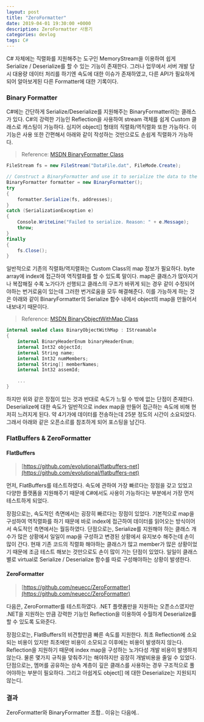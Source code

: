 ```yaml
---
layout: post
title: "ZeroFormatter"
date: 2019-04-01 19:30:00 +0000
description: ZeroFormatter 사용기
categories: devlog
tags: C#
---
```


C# 자체에는 직렬화를 지원해주는 도구인 MemoryStream을 이용하여 쉽게 Serialize / Deserialize를 할 수 있는 기능이 존재한다.
그러나 업무에서 서버 개발 당시 대용량 데이터 처리를 하기엔 속도에 대한 이슈가 존재하였고, 다른 API가 필요하게 되어 알아보게된 다른 Formatter에 대한 기록이다.  

### Binary Formatter

C#에는 간단하게 Serialize/Deserialize를 지원해주는 BinaryFormatter라는 클래스가 있다. C#의 강력한 기능인 Reflection을 사용하여 stream 객체를 쉽게 Custom 클래스로 캐스팅이 가능하다. 심지어 object[] 형태의 직렬화/역직렬화 또한 가능하다. 이 기능은 사용 또한 간편해서 아래와 같이 작성하는 것만으로도 손쉽게 직렬화가 가능하다.

> Reference: [MSDN BinaryFormatter Class](https://docs.microsoft.com/ko-kr/dotnet/api/system.runtime.serialization.formatters.binary.binaryformatter?view=netframework-4.8)
```csharp
FileStream fs = new FileStream("DataFile.dat", FileMode.Create);

// Construct a BinaryFormatter and use it to serialize the data to the stream.
BinaryFormatter formatter = new BinaryFormatter();
try
{
    formatter.Serialize(fs, addresses);
}
catch (SerializationException e)
{
    Console.WriteLine("Failed to serialize. Reason: " + e.Message);
    throw;
}
finally
{
    fs.Close();
}
```

일반적으로 기존의 직렬화/역지렬화는 Custom Class의 map 정보가 필요하다. byte array에 index에 접근하여 역직렬화를 할 수 있도록 말이다. map은 클래스가 많아지거나 복잡해질 수록 노가다가 선행되고 클래스의 구조가 바뀌게 되는 경우 같이 수정되어야하는 번거로움이 있는데 그러한 번거로움을 모두 해결해준다. 이를 가능하게 하는 것은 아래와 같이 BinaryFormatter의 Serialize 함수 내에서 object의 map을 만들어서 내보내기 때문이다.

> Reference: [MSDN BinaryObjectWithMap Class](https://referencesource.microsoft.com/#mscorlib/system/runtime/serialization/formatters/binary/binarycommonclasses.cs,bba9daa226f6a4eb)
```csharp
internal sealed class BinaryObjectWithMap : IStreamable
{
    internal BinaryHeaderEnum binaryHeaderEnum;
    internal Int32 objectId;
    internal String name;
    internal Int32 numMembers;
    internal String[] memberNames;
    internal Int32 assemId;   

    ...
}
```

하지만 위와 같은 장점이 있는 것과 반대로 속도가 느릴 수 밖에 없는 단점이 존재한다. Deserialize에 대한 속도가 일반적으로 index map을 만들어 접근하는 속도에 비해 현저히 느려지게 된다. 약 4기가에 데이터를 전송하는데 25분 정도의 시간이 소요되었다. 그래서 아래와 같은 오픈소르를 참조하게 되어 포스팅을 남긴다.


### FlatBuffers & ZeroFormatter

#### FlatBuffers
> [https://github.com/evolutional/flatbuffers-net](https://github.com/evolutional/flatbuffers-net)

먼저, FlatBuffers를 테스트하였다. 속도에 관하여 가장 빠르다는 장점을 갖고 있었고 다양한 플랫폼을 지원해주기 때문에 C#에서도 사용이 가능하다는 부분에서 가장 먼저 테스트하게 되었다.

장점으로는, 속도적인 측면에서는 굉장히 빠르다는 장점이 있었다. 기본적으로 map을 구성하여 역직렬화를 하기 때문에 바로 index에 접근하여 데이터를 읽어오는 방식이어서 속도적인 측면에서는 월등하였다.
단점으로는, Serialize를 지원해야 하는 클래스 개수가 많은 상황에서 일일이 map을 구성하고 변경된 상황에서 유지보수 해주는데 손이 많이 간다. 현재 기존 코드의 직렬화 해야하는 클래스가 많고 member가 많은 상황이었기 때문에 조금 테스트 해보는 것만으로도 손이 많이 가는 단점이 있었다. 일일이 클래스 별로 virtual로 Serialize / Deserialize 함수를 따로 구성해야하는 상황이 발생한다.

#### ZeroFormatter
>[https://github.com/neuecc/ZeroFormatter](https://github.com/neuecc/ZeroFormatter)

다음은, ZeroFormatter를 테스트하였다. .NET 플랫폼만을 지원하는 오픈소스였지만 .NET을 지원하는 만큼 강력한 기능인 Reflection을 이용하여 수월하게 Deserialize를 할 수 있도록 도와준다.

장점으로는, FlatBuffers의 비견할만큼 빠른 속도를 지원한다. 최초 Reflection에 소요되는 비용이 있지만 최초에만 비용이 소모되고 이후에는 비용이 발생하지 않는다. Reflection을 지원하기 때문에 index map을 구성하는 노가다성 개발 비용이 발생하지 않는다. 물론 몇가지 규칙을 맞춰주기는 해야하지만 굉장히 개발비용을 줄일 수 있었다.
단점으로는, 멤머를 공유하는 상속 계층이 깊은 클래스를 사용하는 경우 구조적으로 풀어야하는 부분이 필요하다. 그리고 아쉽게도 object[] 에 대한 Deserialize는 지원되지 않는디.


### 결과

ZeroFormatter와 BinaryFormatter 조합.. 이유는 다음에..

